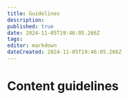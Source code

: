 ```yaml
---
title: Guidelines
description: 
published: true
date: 2024-11-05T19:46:05.266Z
tags: 
editor: markdown
dateCreated: 2024-11-05T19:46:05.266Z
---
```


# Content guidelines
